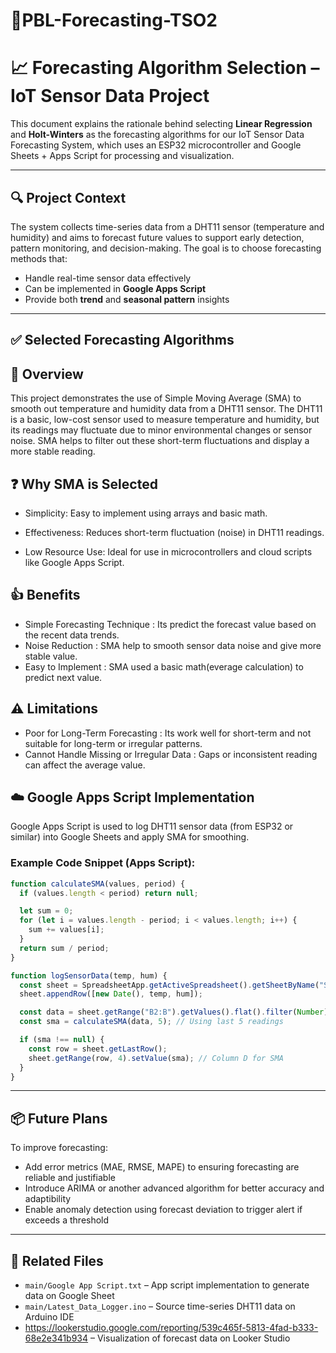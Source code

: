 # 📡PBL-Forecasting-TSO2

# 📈 Forecasting Algorithm Selection – IoT Sensor Data Project

This document explains the rationale behind selecting **Linear Regression** and **Holt-Winters** as the forecasting algorithms for our IoT Sensor Data Forecasting System, which uses an ESP32 microcontroller and Google Sheets + Apps Script for processing and visualization.

---

## 🔍 Project Context

The system collects time-series data from a DHT11 sensor (temperature and humidity) and aims to forecast future values to support early detection, pattern monitoring, and decision-making. The goal is to choose forecasting methods that:
- Handle real-time sensor data effectively
- Can be implemented in **Google Apps Script**
- Provide both **trend** and **seasonal pattern** insights

---

## ✅ Selected Forecasting Algorithms

## 📌 Overview
This project demonstrates the use of Simple Moving Average (SMA) to smooth out temperature and humidity data from a DHT11 sensor. The DHT11 is a basic, low-cost sensor used to measure temperature and humidity, but its readings may fluctuate due to minor environmental changes or sensor noise. SMA helps to filter out these short-term fluctuations and display a more stable reading.

## ❓ Why SMA is Selected
- Simplicity: Easy to implement using arrays and basic math.

- Effectiveness: Reduces short-term fluctuation (noise) in DHT11 readings.

- Low Resource Use: Ideal for use in microcontrollers and cloud scripts like Google Apps Script.

## 👍 Benefits

- Simple Forecasting Technique : Its predict the forecast value based on the recent data trends.
- Noise Reduction : SMA help to smooth sensor data noise and give more stable value.
- Easy to Implement : SMA used a basic math(everage calculation) to predict next value.

## ⚠️ Limitations

- Poor for Long-Term Forecasting : Its work well for short-term and not suitable for long-term or irregular patterns.
- Cannot Handle Missing or Irregular Data : Gaps or inconsistent reading can affect the average value.

## ☁️ Google Apps Script Implementation
Google Apps Script is used to log DHT11 sensor data (from ESP32 or similar) into Google Sheets and apply SMA for smoothing.

### Example Code Snippet (Apps Script):
```javascript
function calculateSMA(values, period) {
  if (values.length < period) return null;

  let sum = 0;
  for (let i = values.length - period; i < values.length; i++) {
    sum += values[i];
  }
  return sum / period;
}

function logSensorData(temp, hum) {
  const sheet = SpreadsheetApp.getActiveSpreadsheet().getSheetByName("SensorData");
  sheet.appendRow([new Date(), temp, hum]);

  const data = sheet.getRange("B2:B").getValues().flat().filter(Number);
  const sma = calculateSMA(data, 5); // Using last 5 readings

  if (sma !== null) {
    const row = sheet.getLastRow();
    sheet.getRange(row, 4).setValue(sma); // Column D for SMA
  }
}
```
---

## 📦 Future Plans
To improve forecasting:
- Add error metrics (MAE, RMSE, MAPE) to ensuring forecasting are reliable and justifiable
- Introduce ARIMA or another advanced algorithm for better accuracy and adaptibility
- Enable anomaly detection using forecast deviation to trigger alert if exceeds a threshold

---

## 📁 Related Files
- `main/Google App Script.txt` – App script implementation to generate data on Google Sheet
- `main/Latest_Data_Logger.ino` – Source time-series DHT11 data on Arduino IDE
- https://lookerstudio.google.com/reporting/539c465f-5813-4fad-b333-68e2e341b934 – Visualization of forecast data on Looker Studio

